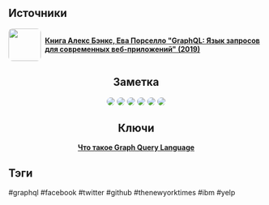 <h2 align="left">Источники</h2>
<div style="text-align: left">
	<ul style="padding: 0; list-style-type: none; display: flex; flex-direction: column; align-items: left;">
		<li style="display: flex; align-items: center">
			<img style="border-radius: 8px; margin-right: 8px; width: 64px; height: 64px; object-fit: cover" src="https://www.litres.ru/pub/c/cover/64085636.jpg" />
			<strong><a href="https://vk.com/wall-105439414_390">Книга Алекс Бэнкс, Ева Порселло "GraphQL: Язык запросов для современных веб-приложений" (2019)</a></strong>
		</li>
	</ul>
</div>
<h2 align="center">Заметка</h2>

<center>
	<img style="border-radius: 8px" src="https://www.applezein.net/wp-content/uploads/2019/05/Schermata-2019-05-09-alle-20.47.19.png" />
	<img style="border-radius: 8px" src="https://www.gettimely.com/wp-content/uploads/2014/10/timely-social-twitter-1400x800.png" />
	<img style="border-radius: 8px" src="https://thecommunity.ru/uploads/posts/2019-01/1546891449_2.jpg" />
	<img style="border-radius: 8px" src="https://worldea.org/secgen/wp-content/uploads/2022/02/The-New-York-Times-Logo.png" />
	<img style="border-radius: 8px" src="https://avatars.dzeninfra.ru/get-zen_doc/28532/pub_5b8fbfce763f6d00ae3ed8aa_5b8fbfda92a50c00aa087eb4/scale_1200" />
	<img style="border-radius: 8px" src="https://cdn.mypanel.link/r8q4hf/pa0f52f3e1q1l2e8.png" />
</center>
<h2 align="center">Ключи</h2>
<div style="display: flex; align-items: flex-start;">
  <ul style="list-style-type: none; margin: 0; padding: 0; text-align: center; flex-grow: 1;">
    <li><strong><a href="obsidian://open?file=GraphQL/Что такое Graph Query Language">Что такое Graph Query Language</a></strong></li>
  </ul>
</div>
<h2 align="left">Тэги</h2>
#graphql #facebook #twitter #github #thenewyorktimes #ibm #yelp 